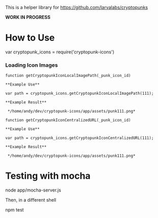 
This is a helper library for https://github.com/larvalabs/cryptopunks


**WORK IN PROGRESS**

# How to Use
var cryptopunk_icons = require('cryptopunk-icons')


### Loading Icon Images
```
function getCryptopunkIconLocalImagePath(_punk_icon_id)

**Example Use**

var path = cryptopunk_icons.getCryptopunkIconLocalImagePath(111);

**Example Result**

 */home/andy/dev/cryptopunk-icons/app/assets/punk111.png*

```

```
function getCryptopunkIconCentralizedURL(_punk_icon_id)

**Example Use**

var path = cryptopunk_icons.getCryptopunkIconCentralizedURL(111);

**Example Result**

 */home/andy/dev/cryptopunk-icons/app/assets/punk111.png*

```


# Testing with mocha
node app/mocha-server.js

Then, in a different shell

npm test
